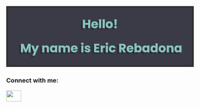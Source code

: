 <img src="banner.png" alt="github banner">

<h3 align="left">Connect with me:</h3>
<p align="left">
<a href="https://www.linkedin.com/in/eric-rebadona-7aa291229/" target="blank"><img align="center" src="https://cdn.jsdelivr.net/npm/simple-icons@3.0.1/icons/linkedin.svg" alt="" height="30" width="40" style="color:white;" /></a>

</p>
